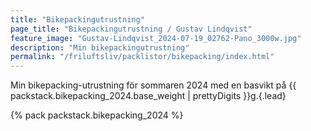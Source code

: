 ```yaml
---
title: "Bikepackingutrustning"
page_title: "Bikepackingutrustning / Gustav Lindqvist"
feature_image: "Gustav-Lindqvist_2024-07-19_02762-Pano_3000w.jpg"
description: "Min bikepackingutrustning"
permalink: "/friluftsliv/packlistor/bikepacking/index.html"
---
```


Min bikepacking-utrustning för sommaren 2024 med en basvikt på {{ packstack.bikepacking_2024.base_weight | prettyDigits }}g.{.lead}

{% pack packstack.bikepacking_2024 %}
